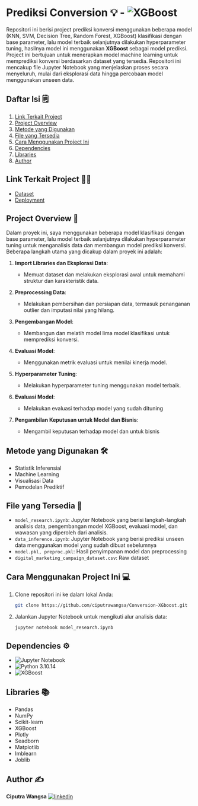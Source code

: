 # Prediksi Conversion 💡 - ![XGBoost](https://img.shields.io/badge/XGBoost-00B140?style=for-the-badge&logo=XGBoost&logoColor=white)

Repositori ini berisi project prediksi konversi menggunakan beberapa model (KNN, SVM, Decision Tree, Random Forest, XGBoost) klasifikasi dengan base parameter, lalu model terbaik selanjutnya dilakukan hyperparameter tuning, hasilnya model ini menggunakan **XGBoost** sebagai model prediksi. Project ini bertujuan untuk menerapkan model machine learning untuk memprediksi konversi berdasarkan dataset yang tersedia. Repositori ini mencakup file Jupyter Notebook yang menjelaskan proses secara menyeluruh, mulai dari eksplorasi data hingga percobaan model menggunakan unseen data.

## Daftar Isi 🗒️
1. [Link Terkait Project](#link-terkait-project-)
2. [Project Overview](#project-overview-)
3. [Metode yang Digunakan](#metode-yang-digunakan-)
4. [File yang Tersedia](#file-yang-tersedia-)
5. [Cara Menggunakan Project Ini](#cara-menggunakan-project-ini-)
6. [Dependencies](#dependencies-)
7. [Libraries](#libraries-)
8. [Author](#author-)

## Link Terkait Project ⛓️‍💥

- [Dataset](https://www.kaggle.com/datasets/rabieelkharoua/predict-conversion-in-digital-marketing-dataset)
- [Deployment](https://huggingface.co/spaces/Ciputra/deployment)

## Project Overview 📝

Dalam proyek ini, saya menggunakan beberapa model klasifikasi dengan base parameter, lalu model terbaik selanjutnya dilakukan hyperparameter tuning untuk menganalisis data dan membangun model prediksi konversi. Beberapa langkah utama yang dicakup dalam proyek ini adalah:

1. **Import Libraries dan Eksplorasi Data**:
    - Memuat dataset dan melakukan eksplorasi awal untuk memahami struktur dan karakteristik data.

2. **Preprocessing Data**:
    - Melakukan pembersihan dan persiapan data, termasuk penanganan outlier dan imputasi nilai yang hilang.

3. **Pengembangan Model**:
    - Membangun dan melatih model lima model klasifikasi untuk memprediksi konversi.

4. **Evaluasi Model**:
    - Menggunakan metrik evaluasi untuk menilai kinerja model.

5. **Hyperparameter Tuning**:
   - Melakukan hyperparameter tuning menggunakan model terbaik.
     
7. **Evaluasi Model**:
   - Melakukan evaluasi terhadap model yang sudah dituning
     
9. **Pengambilan Keputusan untuk Model dan Bisnis**:
    - Mengambil keputusan terhadap model dan untuk bisnis

## Metode yang Digunakan 🛠️

- Statistik Inferensial
- Machine Learning
- Visualisasi Data
- Pemodelan Prediktif

## File yang Tersedia 📂

- `model_research.ipynb`: Jupyter Notebook yang berisi langkah-langkah analisis data, pengembangan model XGBoost, evaluasi model, dan wawasan yang diperoleh dari analisis.
- `data_inference.ipynb`: Jupyter Notebook yang berisi prediksi unseen data menggunakan model yang sudah dibuat sebelumnya
- `model.pkl, preproc.pkl`: Hasil penyimpanan model dan preprocessing
- `digital_marketing_campaign_dataset.csv`: Raw dataset
  
## Cara Menggunakan Project Ini 💻

1. Clone repositori ini ke dalam lokal Anda:
    ```bash
    git clone https://github.com/ciputrawangsa/Conversion-XGboost.git
    ```

2. Jalankan Jupyter Notebook untuk mengikuti alur analisis data:
    ```bash
    jupyter notebook model_research.ipynb
    ```

## Dependencies ⚙️

- ![Jupyter Notebook](https://img.shields.io/badge/Made%20with-Jupyter-orange?style=for-the-badge&logo=Jupyter)
- ![Python](https://img.shields.io/badge/Python-3776AB?style=for-the-badge&logo=python&logoColor=white) 3.10.14
- ![XGBoost](https://img.shields.io/badge/XGBoost-00B140?style=for-the-badge&logo=XGBoost&logoColor=white)

## Libraries 📚
- Pandas
- NumPy
- Scikit-learn
- XGBoost
- Plotly
- Seadborn
- Matplotlib
- Imblearn
- Joblib

## Author ✍️
**Ciputra Wangsa**
[![linkedin](https://img.shields.io/badge/linkedin-0A66C2?style=for-the-badge&logo=linkedin&logoColor=white)](https://www.linkedin.com/in/ciputra-wangsa/)
